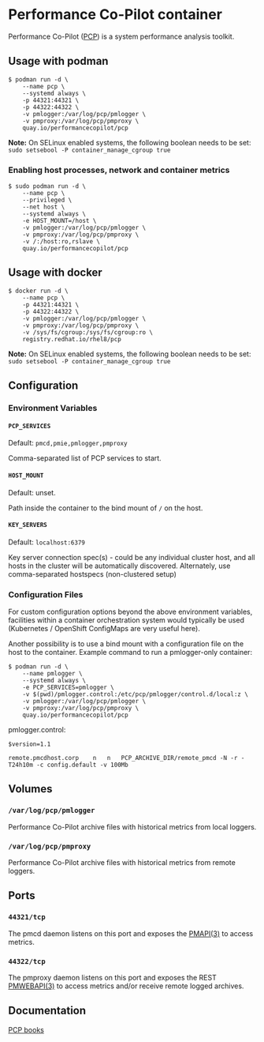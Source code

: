 # Performance Co-Pilot container

Performance Co-Pilot ([PCP](https://pcp.io)) is a system performance analysis toolkit.

## Usage with podman

```
$ podman run -d \
    --name pcp \
    --systemd always \
    -p 44321:44321 \
    -p 44322:44322 \
    -v pmlogger:/var/log/pcp/pmlogger \
    -v pmproxy:/var/log/pcp/pmproxy \
    quay.io/performancecopilot/pcp
```

**Note:** On SELinux enabled systems, the following boolean needs to be set: `sudo setsebool -P container_manage_cgroup true`

### Enabling host processes, network and container metrics

```
$ sudo podman run -d \
    --name pcp \
    --privileged \
    --net host \
    --systemd always \
    -e HOST_MOUNT=/host \
    -v pmlogger:/var/log/pcp/pmlogger \
    -v pmproxy:/var/log/pcp/pmproxy \
    -v /:/host:ro,rslave \
    quay.io/performancecopilot/pcp
```

## Usage with docker

```
$ docker run -d \
    --name pcp \
    -p 44321:44321 \
    -p 44322:44322 \
    -v pmlogger:/var/log/pcp/pmlogger \
    -v pmproxy:/var/log/pcp/pmproxy \
    -v /sys/fs/cgroup:/sys/fs/cgroup:ro \
    registry.redhat.io/rhel8/pcp
```

**Note:** On SELinux enabled systems, the following boolean needs to be set: `sudo setsebool -P container_manage_cgroup true`

## Configuration

### Environment Variables

#### `PCP_SERVICES`
Default: `pmcd,pmie,pmlogger,pmproxy`

Comma-separated list of PCP services to start.

#### `HOST_MOUNT`
Default: unset.

Path inside the container to the bind mount of `/` on the host.

#### `KEY_SERVERS`
Default: `localhost:6379`

Key server connection spec(s) - could be any individual cluster host, and all hosts in the cluster will be automatically discovered.
Alternately, use comma-separated hostspecs (non-clustered setup)

### Configuration Files

For custom configuration options beyond the above environment variables, facilities within a container orchestration system would typically be used (Kubernetes / OpenShift ConfigMaps are very useful here).

Another possibility is to use a bind mount with a configuration file on the host to the container.
Example command to run a pmlogger-only container:

```
$ podman run -d \
    --name pmlogger \
    --systemd always \
    -e PCP_SERVICES=pmlogger \
    -v $(pwd)/pmlogger.control:/etc/pcp/pmlogger/control.d/local:z \
    -v pmlogger:/var/log/pcp/pmlogger \
    -v pmproxy:/var/log/pcp/pmproxy \
    quay.io/performancecopilot/pcp
```

pmlogger.control:
```
$version=1.1

remote.pmcdhost.corp	n   n	PCP_ARCHIVE_DIR/remote_pmcd	-N -r -T24h10m -c config.default -v 100Mb
```

## Volumes

### `/var/log/pcp/pmlogger`

Performance Co-Pilot archive files with historical metrics from local loggers.

### `/var/log/pcp/pmproxy`

Performance Co-Pilot archive files with historical metrics from remote loggers.

## Ports

### `44321/tcp`

The pmcd daemon listens on this port and exposes the [PMAPI(3)](https://man7.org/linux/man-pages/man3/pmapi.3.html) to access metrics.

### `44322/tcp`

The pmproxy daemon listens on this port and exposes the REST [PMWEBAPI(3)](https://man7.org/linux/man-pages/man3/pmwebapi.3.html) to access metrics and/or receive remote logged archives.

## Documentation

[PCP books](https://pcp.readthedocs.io)

